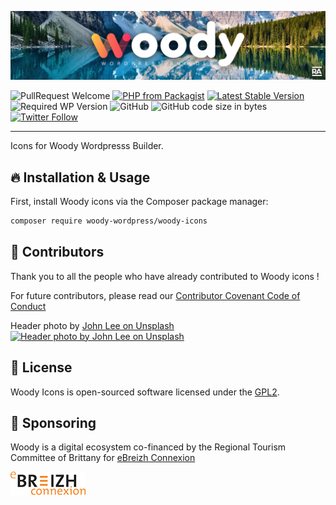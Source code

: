 ![Woody](woody_github_banner.jpg)

![PullRequest Welcome](https://img.shields.io/badge/PR-welcome-brightgreen.svg?style=flat-square)
[![PHP from Packagist](https://img.shields.io/packagist/php-v/woody-wordpress/woody-icons.svg?style=flat-square)](https://php.net/releases/)
[![Latest Stable Version](https://img.shields.io/packagist/v/woody-wordpress/woody-icons.svg?style=flat-square)](https://packagist.org/packages/woody-wordpress/woody-icons)
![Required WP Version](https://img.shields.io/badge/wordpress->=4.8-blue.svg?style=flat-square)
![GitHub](https://img.shields.io/github/license/woody-wordpress/woody-icons.svg?style=flat-square)
![GitHub code size in bytes](https://img.shields.io/github/languages/code-size/woody-wordpress/woody-icons.svg?style=flat-square&color=lightgrey)
[![Twitter Follow](https://img.shields.io/twitter/follow/raccourciagency.svg?label=Twitter&style=social)](https://twitter.com/raccourciagency)

* * *

Icons for Woody Wordpresss Builder.

## :fire: Installation & Usage

First, install Woody icons via the Composer package manager:

```bash
composer require woody-wordpress/woody-icons
```

## :metal: Contributors

Thank you to all the people who have already contributed to Woody icons !

For future contributors, please read our [Contributor Covenant Code of Conduct](CODE_OF_CONDUCT.md)

Header photo by [John Lee on Unsplash](https://unsplash.com/@john_artifexfilms?utm_medium=referral&utm_campaign=photographer-credit&utm_content=creditBadge)<br/>
[![Header photo by John Lee on Unsplash](https://img.shields.io/badge/John%20Lee-black.svg?style=flat-square&logo=unsplash&logoWidth=10)](https://unsplash.com/@john_artifexfilms?utm_medium=referral&utm_campaign=photographer-credit&utm_content=creditBadge)

## :bookmark: License

Woody Icons is open-sourced software licensed under the [GPL2](LICENSE).

## :crown: Sponsoring

Woody is a digital ecosystem co-financed by the Regional Tourism Committee of Brittany for [eBreizh Connexion](http://www.ebreizhconnexion.bzh)

![eBreizh Connexion](logo_ebreizh_connexion.png)
